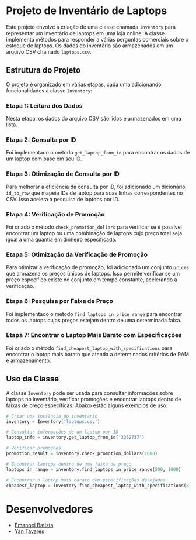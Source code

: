 # Projeto de Inventário de Laptops

Este projeto envolve a criação de uma classe chamada `Inventory` para representar um inventário de laptops em uma loja online. A classe implementa métodos para responder a várias perguntas comerciais sobre o estoque de laptops. Os dados do inventário são armazenados em um arquivo CSV chamado `laptops.csv`.

## Estrutura do Projeto

O projeto é organizado em várias etapas, cada uma adicionando funcionalidades à classe `Inventory`:

### Etapa 1: Leitura dos Dados

Nesta etapa, os dados do arquivo CSV são lidos e armazenados em uma lista.

### Etapa 2: Consulta por ID

Foi implementado o método `get_laptop_from_id` para encontrar os dados de um laptop com base em seu ID.

### Etapa 3: Otimização de Consulta por ID

Para melhorar a eficiência da consulta por ID, foi adicionado um dicionário `id_to_row` que mapeia IDs de laptop para suas linhas correspondentes no CSV. Isso acelera a pesquisa de laptops por ID.

### Etapa 4: Verificação de Promoção

Foi criado o método `check_promotion_dollars` para verificar se é possível encontrar um laptop ou uma combinação de laptops cujo preço total seja igual a uma quantia em dinheiro especificada.

### Etapa 5: Otimização da Verificação de Promoção

Para otimizar a verificação de promoção, foi adicionado um conjunto `prices` que armazena os preços únicos de laptops. Isso permite verificar se um preço específico existe no conjunto em tempo constante, acelerando a verificação.

### Etapa 6: Pesquisa por Faixa de Preço

Foi implementado o método `find_laptops_in_price_range` para encontrar todos os laptops cujos preços estejam dentro de uma determinada faixa.

### Etapa 7: Encontrar o Laptop Mais Barato com Especificações

Foi criado o método `find_cheapest_laptop_with_specifications` para encontrar o laptop mais barato que atenda a determinados critérios de RAM e armazenamento.

## Uso da Classe

A classe `Inventory` pode ser usada para consultar informações sobre laptops no inventário, verificar promoções e encontrar laptops dentro de faixas de preço específicas. Abaixo estão alguns exemplos de uso:

```python
# Criar uma instância do inventário
inventory = Inventory('laptops.csv')

# Consultar informações de um laptop por ID
laptop_info = inventory.get_laptop_from_id('3362737')

# Verificar promoções
promotion_result = inventory.check_promotion_dollars(1000)

# Encontrar laptops dentro de uma faixa de preço
laptops_in_range = inventory.find_laptops_in_price_range(500, 1000)

# Encontrar o laptop mais barato com especificações desejadas
cheapest_laptop = inventory.find_cheapest_laptop_with_specifications(8, 256)
```
# Desenvolvedores

 - [Emanoel Batista](https://github.com/EmanoelBatista)
 - [Yan Tavares](https://github.com/yantvrs)
